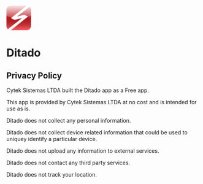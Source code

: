 <img src="app.png" width="64" />

#  Ditado
## Privacy Policy
Cytek Sistemas LTDA built the Ditado app as a Free app.

This app is provided by Cytek Sistemas LTDA at no cost and is intended for use as is.

Ditado does not collect any personal information.

Ditado does not collect device related information that could be used to uniquey identify a particular device.

Ditado does not upload any information to external services.

Ditado does not contact any third party services.

Ditado does not track your location.